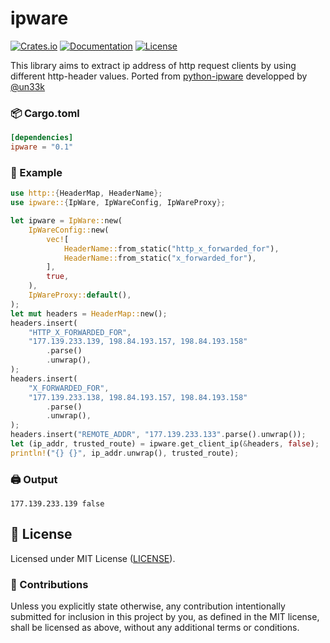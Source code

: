 # ipware

[![Crates.io](https://img.shields.io/crates/v/ipware.svg)](https://crates.io/crates/ipware)
[![Documentation](https://docs.rs/ipware/badge.svg)](https://docs.rs/ipware)
[![License](https://img.shields.io/github/license/orhanbalci/ipware.svg)](https://github.com/orhanbalci/ipware/blob/master/LICENSE)

<!-- cargo-rdme start -->


This library aims to extract ip address of http request clients by using
different http-header values. Ported from [python-ipware](https://github.com/un33k/python-ipware)
developped by [@un33k](https://github.com/un33k)

### 📦 Cargo.toml

```toml
[dependencies]
ipware = "0.1"
```

### 🔧 Example

```rust
use http::{HeaderMap, HeaderName};
use ipware::{IpWare, IpWareConfig, IpWareProxy};

let ipware = IpWare::new(
    IpWareConfig::new(
        vec![
            HeaderName::from_static("http_x_forwarded_for"),
            HeaderName::from_static("x_forwarded_for"),
        ],
        true,
    ),
    IpWareProxy::default(),
);
let mut headers = HeaderMap::new();
headers.insert(
    "HTTP_X_FORWARDED_FOR",
    "177.139.233.139, 198.84.193.157, 198.84.193.158"
        .parse()
        .unwrap(),
);
headers.insert(
    "X_FORWARDED_FOR",
    "177.139.233.138, 198.84.193.157, 198.84.193.158"
        .parse()
        .unwrap(),
);
headers.insert("REMOTE_ADDR", "177.139.233.133".parse().unwrap());
let (ip_addr, trusted_route) = ipware.get_client_ip(&headers, false);
println!("{} {}", ip_addr.unwrap(), trusted_route);
```


### 🖨️ Output

```text
177.139.233.139 false
```

<!-- cargo-rdme end -->


## 📝 License

Licensed under MIT License ([LICENSE](LICENSE)).

### 🚧 Contributions

Unless you explicitly state otherwise, any contribution intentionally submitted for inclusion in this project by you, as defined in the MIT license, shall be licensed as above, without any additional terms or conditions.

